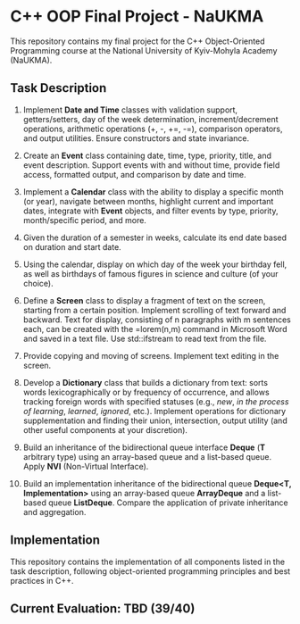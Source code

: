 # C++ OOP Final Project - NaUKMA

This repository contains my final project for the C++ Object-Oriented Programming course at the National University of Kyiv-Mohyla Academy (NaUKMA).

## Task Description

1. Implement **Date and Time** classes with validation support, getters/setters, day of the week determination, increment/decrement operations, arithmetic operations (+, -, +=, -=), comparison operators, and output utilities. Ensure constructors and state invariance.

2. Create an **Event** class containing date, time, type, priority, title, and event description. Support events with and without time, provide field access, formatted output, and comparison by date and time.

3. Implement a **Calendar** class with the ability to display a specific month (or year), navigate between months, highlight current and important dates, integrate with **Event** objects, and filter events by type, priority, month/specific period, and more.

4. Given the duration of a semester in weeks, calculate its end date based on duration and start date.

5. Using the calendar, display on which day of the week your birthday fell, as well as birthdays of famous figures in science and culture (of your choice).

6. Define a **Screen** class to display a fragment of text on the screen, starting from a certain position. Implement scrolling of text forward and backward. Text for display, consisting of n paragraphs with m sentences each, can be created with the =lorem(n,m) command in Microsoft Word and saved in a text file. Use std::ifstream to read text from the file.

7. Provide copying and moving of screens. Implement text editing in the screen.

8. Develop a **Dictionary** class that builds a dictionary from text: sorts words lexicographically or by frequency of occurrence, and allows tracking foreign words with specified statuses (e.g., *new*, *in the process of learning*, *learned*, *ignored*, etc.). Implement operations for dictionary supplementation and finding their union, intersection, output utility (and other useful components at your discretion).

9. Build an inheritance of the bidirectional queue interface **Deque<T>** (**T** arbitrary type) using an array-based queue and a list-based queue. Apply **NVI** (Non-Virtual Interface).

10. Build an implementation inheritance of the bidirectional queue **Deque<T, Implementation>** using an array-based queue **ArrayDeque<T>** and a list-based queue **ListDeque<T>**. Compare the application of private inheritance and aggregation.

## Implementation

This repository contains the implementation of all components listed in the task description, following object-oriented programming principles and best practices in C++.

## Current Evaluation: TBD (39/40)
